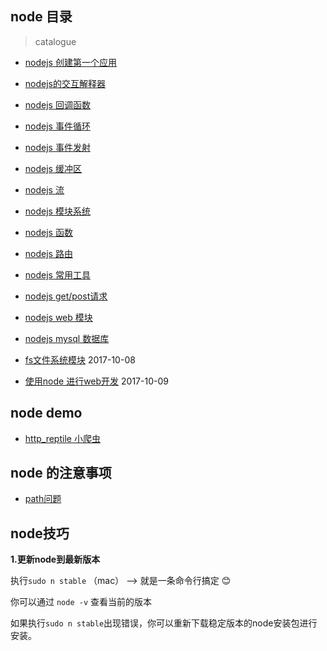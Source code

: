 ## node 目录

> catalogue

- [nodejs 创建第一个应用](./lessions/first-application.md)

- [nodejs的交互解释器](./lessions/node-pepl.md)

- [nodejs 回调函数](./lessions/transfer-back.md)

- [nodejs 事件循环](./lessions/event-loop.md)

- [nodejs 事件发射](./lessions/event-emitter.md)

- [nodejs 缓冲区](./lessions/buffer.md)

- [nodejs 流](./lessions/stream.md)

- [nodejs 模块系统](./lessions/module-system.md)

- [nodejs 函数](./lessions/function.md)

- [nodejs 路由](./lessions/route.md)

- [nodejs 常用工具](./lessions/util.md)

- [nodejs get/post请求](./lessions/get_post_request.md)

- [nodejs web 模块](./lessions/web-module.md)

- [nodejs mysql 数据库](./lessions/node-mysql.md)

- [fs文件系统模块](./lessions/file_system.md) 2017-10-08

- [使用node 进行web开发](./lessions/node_web_develope.md) 2017-10-09


##  node demo

- [http_reptile 小爬虫](./http_reptile/)

## node 的注意事项

- [path问题](./attentons/path.md)


## node技巧

**1.更新node到最新版本**

执行`sudo n stable` （mac） --> 就是一条命令行搞定 :blush:

你可以通过 `node -v` 查看当前的版本

如果执行`sudo n stable`出现错误，你可以重新下载稳定版本的node安装包进行安装。










